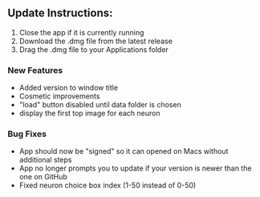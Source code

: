 ## Update Instructions:

1. Close the app if it is currently running
2. Download the .dmg file from the latest release
3. Drag the .dmg file to your Applications folder

### New Features

- Added version to window title
- Cosmetic improvements
- "load" button disabled until data folder is chosen
- display the first top image for each neuron

### Bug Fixes

- App should now be "signed" so it can opened on Macs without additional steps
- App no longer prompts you to update if your version is newer than the one on GitHub
- Fixed neuron choice box index (1-50 instead of 0-50) 
